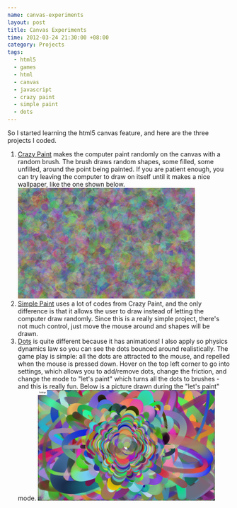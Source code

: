 ```yaml
--- 
name: canvas-experiments
layout: post
title: Canvas Experiments
time: 2012-03-24 21:30:00 +08:00
category: Projects
tags:
  - html5
  - games
  - html
  - canvas
  - javascript
  - crazy paint
  - simple paint
  - dots
---
```


So I started learning the html5 canvas feature, and here are the three projects
I coded.

1. [Crazy Paint](/projects/canvas/crazyPaint.html) makes the computer paint
   randomly on the canvas with a random brush. The brush draws random shapes, some
   filled, some unfilled, around the point being painted. If you are patient enough,
   you can try leaving the computer to draw on itself until it makes a nice wallpaper,
   like the one shown below.
   <a class='center' href='https://plus.google.com/photos/106942653636327756397/albums/5723456024567177041/5723456392900221602'>
   <img src='/images/craP.png' />
   </a>
2. [Simple Paint](/projects/canvas/simplePaint.html) uses a lot of codes from Crazy Paint,
   and the only difference is that it allows the user to draw instead of letting
   the computer draw randomly. Since this is a really simple project, there's not much
   control, just move the mouse around and shapes will be drawn.
3. [Dots](/projects/canvas/dotsMove.html) is quite different because it has
   animations! I also apply so physics dynamics law so you can see the dots bounced around
   realistically. The game play is simple: all the dots are attracted to the mouse,
   and repelled when the mouse is pressed down. Hover on the top left corner
   to go into settings, which allows you to add/remove dots, change the friction, and change
   the mode to "let's paint" which turns all the dots to brushes - and this is really
   fun. Below is a picture drawn during the "let's paint" mode.
   <a class='center' href='https://plus.google.com/photos/106942653636327756397/albums/5723456024567177041/5723456025619681858'>
   <img src='/images/dots.png' /></a> 
